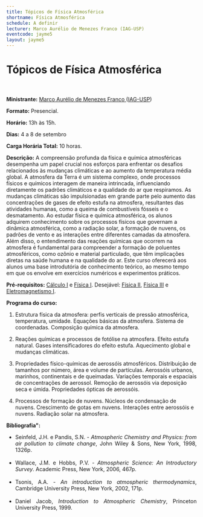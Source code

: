 ```yaml
---
title: Tópicos de Física Atmosférica
shortname: Física Atmosférica
schedule: A definir
lecturer: Marco Aurélio de Menezes Franco (IAG-USP)
eventcode: jayme5
layout: jayme5
---
```

# Tópicos de Física Atmosférica <br><br>

**Ministrante:** [Marco Aurélio de Menezes Franco ](http://lattes.cnpq.br/4378847535126616) ([IAG-USP](https://www.iag.usp.br/))

**Formato:** Presencial.

**Horário:** 13h às 15h.

**Dias:** 4 a 8 de setembro 

**Carga Horária Total:** 10 horas.

**Descrição:** A compreensão profunda da física e química atmosféricas desempenha um papel crucial nos esforços para enfrentar os desafios relacionados às mudanças climáticas e ao aumento da temperatura média global. A atmosfera da Terra é um sistema complexo, onde processos físicos e químicos interagem de maneira intrincada, influenciando diretamente os padrões climáticos e a qualidade do ar que respiramos. As mudanças climáticas são impulsionadas em grande parte pelo aumento das concentrações de gases de efeito estufa na atmosfera, resultantes das atividades humanas, como a queima de combustíveis fósseis e o desmatamento. Ao estudar física e química atmosférica, os alunos adquirem conhecimento sobre os processos físicos que governam a dinâmica atmosférica, como a radiação solar, a formação de nuvens, os padrões de vento e as interações entre diferentes camadas da atmosfera. Além disso, o entendimento das reações químicas que ocorrem na atmosfera é fundamental para compreender a formação de poluentes atmosféricos, como ozônio e material particulado, que têm implicações diretas na saúde humana e na qualidade do ar. Este curso oferecerá aos alunos uma base introdutória de conhecimento teórico, ao mesmo tempo em que os envolve em exercícios numéricos e experimentos práticos.

**Pré-requisitos:** [Cálculo I](https://uspdigital.usp.br/jupiterweb/obterDisciplina?nomdis=&sgldis=MAT0111) e [Física I](https://uspdigital.usp.br/jupiterweb/obterDisciplina?nomdis=&sgldis=4302111). Desejável: [Física II](https://uspdigital.usp.br/jupiterweb/obterDisciplina?nomdis=&sgldis=4302112), [Física III](https://uspdigital.usp.br/jupiterweb/obterDisciplina?nomdis=&sgldis=4302211) e [Eletromagnetismo I](https://uspdigital.usp.br/jupiterweb/obterDisciplina?nomdis=&sgldis=4302303).

**Programa do curso:**

1. Estrutura física da atmosfera: perfis verticais de pressão atmosférica, temperatura, umidade. Equações básicas da atmosfera. Sistema de coordenadas. Composição química da atmosfera.

2. Reações químicas e processos de fotólise na atmosfera. Efeito estufa natural. Gases intensificadores do efeito estufa. Aquecimento global e mudanças climáticas.
   
3. Propriedades físico-químicas de aerossóis atmosféricos. Distribuição de tamanhos por número, área e volume de partículas. Aerossóis urbanos, marinhos, continentais e de queimadas. Variações temporais e espaciais de concentrações de aerossol. Remoção de aerossóis via deposição seca e úmida. Propriedades ópticas de aerossóis.

4. Processos de formação de nuvens. Núcleos de condensação de nuvens. Crescimento de gotas em nuvens. Interações entre aerossóis e nuvens. Radiação solar na atmosfera.

**Bibliografia":**

<div style="text-align: justify">
 <ul>
  <li> Seinfeld, J.H. e Pandis, S.N. - <i>Atmospheric Chemistry and Physics: from air pollution to climate change</i>, John Wiley & Sons, New York, 1998, 1326p. </li> <br>
  <li> Wallace, J.M. e Hobbs, P.V. - <i>Atmospheric Science: An Introductory Survey</i>. Academic Press, New York, 2006, 467p.   </li> <br>
  <li> Tsonis, A.A. - <i>An introduction to atmospheric thermodynamics</i>, Cambridge University Press, New York, 2002, 171p. </li> <br>
  <li> Daniel Jacob, <i>Introduction to Atmospheric Chemistry</i>, Princeton University Press, 1999. </li> <br>
 </ul>
</div>
